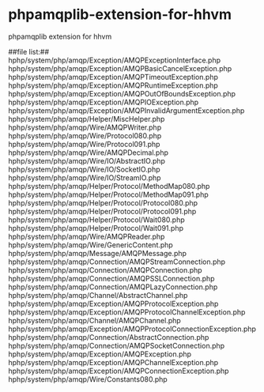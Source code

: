 phpamqplib-extension-for-hhvm
=============================

phpamqplib extension for hhvm

##file list:##
hphp/system/php/amqp/Exception/AMQPExceptionInterface.php
hphp/system/php/amqp/Exception/AMQPBasicCancelException.php
hphp/system/php/amqp/Exception/AMQPTimeoutException.php
hphp/system/php/amqp/Exception/AMQPRuntimeException.php
hphp/system/php/amqp/Exception/AMQPOutOfBoundsException.php
hphp/system/php/amqp/Exception/AMQPIOException.php
hphp/system/php/amqp/Exception/AMQPInvalidArgumentException.php
hphp/system/php/amqp/Helper/MiscHelper.php
hphp/system/php/amqp/Wire/AMQPWriter.php
hphp/system/php/amqp/Wire/Protocol080.php
hphp/system/php/amqp/Wire/Protocol091.php
hphp/system/php/amqp/Wire/AMQPDecimal.php
hphp/system/php/amqp/Wire/IO/AbstractIO.php
hphp/system/php/amqp/Wire/IO/SocketIO.php
hphp/system/php/amqp/Wire/IO/StreamIO.php
hphp/system/php/amqp/Helper/Protocol/MethodMap080.php
hphp/system/php/amqp/Helper/Protocol/MethodMap091.php
hphp/system/php/amqp/Helper/Protocol/Protocol080.php
hphp/system/php/amqp/Helper/Protocol/Protocol091.php
hphp/system/php/amqp/Helper/Protocol/Wait080.php
hphp/system/php/amqp/Helper/Protocol/Wait091.php
hphp/system/php/amqp/Wire/AMQPReader.php
hphp/system/php/amqp/Wire/GenericContent.php
hphp/system/php/amqp/Message/AMQPMessage.php
hphp/system/php/amqp/Connection/AMQPStreamConnection.php
hphp/system/php/amqp/Connection/AMQPConnection.php
hphp/system/php/amqp/Connection/AMQPSSLConnection.php
hphp/system/php/amqp/Connection/AMQPLazyConnection.php
hphp/system/php/amqp/Channel/AbstractChannel.php
hphp/system/php/amqp/Exception/AMQPProtocolException.php
hphp/system/php/amqp/Exception/AMQPProtocolChannelException.php
hphp/system/php/amqp/Channel/AMQPChannel.php
hphp/system/php/amqp/Exception/AMQPProtocolConnectionException.php
hphp/system/php/amqp/Connection/AbstractConnection.php
hphp/system/php/amqp/Connection/AMQPSocketConnection.php
hphp/system/php/amqp/Exception/AMQPException.php
hphp/system/php/amqp/Exception/AMQPChannelException.php
hphp/system/php/amqp/Exception/AMQPConnectionException.php
hphp/system/php/amqp/Wire/Constants080.php
